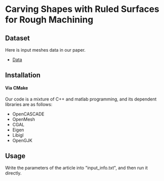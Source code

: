 # Carving Shapes with Ruled Surfaces for Rough Machining

## Dataset
Here is input meshes data in our paper. 

- [Data](https://pan.baidu.com/s/1Taz6jCuYxsIRs4xPtouuDw?pwd=mxi7)


## Installation

#### Via CMake

Our code is a mixture of C++ and matlab programming, and its dependent libraries are as follows:

- OpenCASCADE
- OpenMesh
- CGAL
- Eigen
- Libigl
- OpenGJK

## Usage

Write the parameters of the article into "input_info.txt", and then run it directly.



